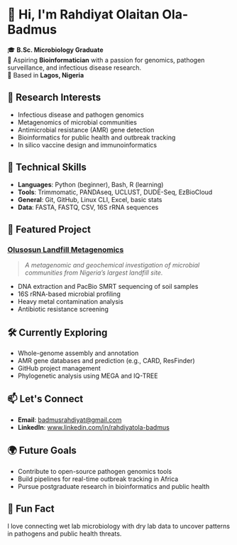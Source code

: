 # 👋 Hi, I'm Rahdiyat Olaitan Ola-Badmus

🎓 **B.Sc. Microbiology Graduate**  
🔬 Aspiring **Bioinformatician** with a passion for genomics, pathogen surveillance, and infectious disease research.  
📍 Based in **Lagos, Nigeria** 

## 🧬 Research Interests
- Infectious disease and pathogen genomics
- Metagenomics of microbial communities
- Antimicrobial resistance (AMR) gene detection
- Bioinformatics for public health and outbreak tracking
- In silico vaccine design and immunoinformatics

## 🧪 Technical Skills
- **Languages**: Python (beginner), Bash, R (learning)
- **Tools**: Trimmomatic, PANDAseq, UCLUST, DUDE-Seq, EzBioCloud
- **General**: Git, GitHub, Linux CLI, Excel, basic stats
- **Data**: FASTA, FASTQ, CSV, 16S rRNA sequences

## 📘 Featured Project
### [Olusosun Landfill Metagenomics](https://github.com/YOUR_USERNAME/Olusosun_Metagenomics_Project)
> *A metagenomic and geochemical investigation of microbial communities from Nigeria’s largest landfill site.*
- DNA extraction and PacBio SMRT sequencing of soil samples  
- 16S rRNA-based microbial profiling  
- Heavy metal contamination analysis  
- Antibiotic resistance screening

## 🛠️ Currently Exploring
- Whole-genome assembly and annotation  
- AMR gene databases and prediction (e.g., CARD, ResFinder)  
- GitHub project management  
- Phylogenetic analysis using MEGA and IQ-TREE  

## 📫 Let's Connect
- **Email**: badmusrahdiyat@gmail.com
- **LinkedIn**: www.linkedin.com/in/rahdiyatola-badmus

## 🌍 Future Goals
- Contribute to open-source pathogen genomics tools  
- Build pipelines for real-time outbreak tracking in Africa  
- Pursue postgraduate research in bioinformatics and public health

## 🧠 Fun Fact
I love connecting wet lab microbiology with dry lab data to uncover patterns in pathogens and public health threats.
